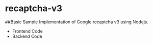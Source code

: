 # recaptcha-v3

##Basic Sample Implementation of Google recaptcha v3 using Nodejs.

- Frontend Code 
- Backend Code
